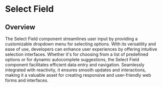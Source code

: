 # Select Field

## Overview

The Select Field component streamlines user input by providing a customizable dropdown menu for selecting options. With its versatility and ease of use, developers can enhance user experiences by offering intuitive selection interfaces. Whether it's for choosing from a list of predefined options or for dynamic autocomplete suggestions, the Select Field component facilitates efficient data entry and navigation. Seamlessly integrated with reactivity, it ensures smooth updates and interactions, making it a valuable asset for creating responsive and user-friendly web forms and interfaces.
